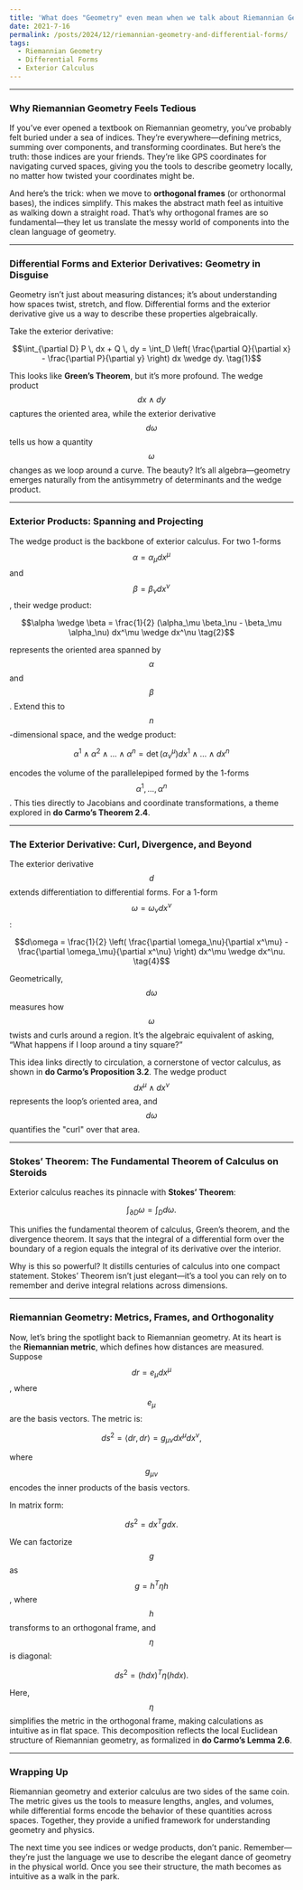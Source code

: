 ```yaml
---
title: 'What does "Geometry" even mean when we talk about Riemannian Geometry: From Orthogonal Frames to Differential Forms'
date: 2021-7-16
permalink: /posts/2024/12/riemannian-geometry-and-differential-forms/
tags:
  - Riemannian Geometry
  - Differential Forms
  - Exterior Calculus
---
```



---

### **Why Riemannian Geometry Feels Tedious**

If you’ve ever opened a textbook on Riemannian geometry, you’ve probably felt buried under a sea of indices. They’re everywhere—defining metrics, summing over components, and transforming coordinates. But here’s the truth: those indices are your friends. They’re like GPS coordinates for navigating curved spaces, giving you the tools to describe geometry locally, no matter how twisted your coordinates might be.

And here’s the trick: when we move to **orthogonal frames** (or orthonormal bases), the indices simplify. This makes the abstract math feel as intuitive as walking down a straight road. That’s why orthogonal frames are so fundamental—they let us translate the messy world of components into the clean language of geometry.

---

### **Differential Forms and Exterior Derivatives: Geometry in Disguise**

Geometry isn’t just about measuring distances; it’s about understanding how spaces twist, stretch, and flow. Differential forms and the exterior derivative give us a way to describe these properties algebraically.

Take the exterior derivative:

$$\int_{\partial D} P \, dx + Q \, dy = \int_D \left( \frac{\partial Q}{\partial x} - \frac{\partial P}{\partial y} \right) dx \wedge dy. \tag{1}$$

This looks like **Green’s Theorem**, but it’s more profound. The wedge product $$dx \wedge dy$$ captures the oriented area, while the exterior derivative $$d\omega$$ tells us how a quantity $$\omega$$ changes as we loop around a curve. The beauty? It’s all algebra—geometry emerges naturally from the antisymmetry of determinants and the wedge product.

---

### **Exterior Products: Spanning and Projecting**

The wedge product is the backbone of exterior calculus. For two 1-forms $$\alpha = \alpha_\mu dx^\mu$$ and $$\beta = \beta_\nu dx^\nu$$, their wedge product:

$$\alpha \wedge \beta = \frac{1}{2} (\alpha_\mu \beta_\nu - \beta_\mu \alpha_\nu) dx^\mu \wedge dx^\nu \tag{2}$$

represents the oriented area spanned by $$\alpha$$ and $$\beta$$. Extend this to $$n$$-dimensional space, and the wedge product:

$$\alpha^1 \wedge \alpha^2 \wedge \dots \wedge \alpha^n = \det(\alpha^\mu_\nu) dx^1 \wedge \dots \wedge dx^n \tag{3}$$

encodes the volume of the parallelepiped formed by the 1-forms $$\alpha^1, \dots, \alpha^n$$. This ties directly to Jacobians and coordinate transformations, a theme explored in **do Carmo’s Theorem 2.4**.

---

### **The Exterior Derivative: Curl, Divergence, and Beyond**

The exterior derivative $$d$$ extends differentiation to differential forms. For a 1-form $$\omega = \omega_\nu dx^\nu$$:

$$d\omega = \frac{1}{2} \left( \frac{\partial \omega_\nu}{\partial x^\mu} - \frac{\partial \omega_\mu}{\partial x^\nu} \right) dx^\mu \wedge dx^\nu. \tag{4}$$

Geometrically, $$d\omega$$ measures how $$\omega$$ twists and curls around a region. It’s the algebraic equivalent of asking, “What happens if I loop around a tiny square?”

This idea links directly to circulation, a cornerstone of vector calculus, as shown in **do Carmo’s Proposition 3.2**. The wedge product $$dx^\mu \wedge dx^\nu$$ represents the loop’s oriented area, and $$d\omega$$ quantifies the "curl" over that area.

---

### **Stokes’ Theorem: The Fundamental Theorem of Calculus on Steroids**

Exterior calculus reaches its pinnacle with **Stokes’ Theorem**:

$$\int_{\partial D} \omega = \int_D d\omega. \tag{5}$$

This unifies the fundamental theorem of calculus, Green’s theorem, and the divergence theorem. It says that the integral of a differential form over the boundary of a region equals the integral of its derivative over the interior.

Why is this so powerful? It distills centuries of calculus into one compact statement. Stokes’ Theorem isn’t just elegant—it’s a tool you can rely on to remember and derive integral relations across dimensions.

---

### **Riemannian Geometry: Metrics, Frames, and Orthogonality**

Now, let’s bring the spotlight back to Riemannian geometry. At its heart is the **Riemannian metric**, which defines how distances are measured. Suppose $$dr = e_\mu dx^\mu$$, where $$e_\mu$$ are the basis vectors. The metric is:

$$ds^2 = \langle dr, dr \rangle = g_{\mu\nu} dx^\mu dx^\nu, \tag{6}$$

where $$g_{\mu\nu}$$ encodes the inner products of the basis vectors.

In matrix form:

$$ds^2 = dx^T g dx. \tag{7}$$

We can factorize $$g$$ as $$g = h^T \eta h$$, where $$h$$ transforms to an orthogonal frame, and $$\eta$$ is diagonal:

$$ds^2 = (h dx)^T \eta (h dx). \tag{8}$$

Here, $$\eta$$ simplifies the metric in the orthogonal frame, making calculations as intuitive as in flat space. This decomposition reflects the local Euclidean structure of Riemannian geometry, as formalized in **do Carmo’s Lemma 2.6**.

---

### **Wrapping Up**

Riemannian geometry and exterior calculus are two sides of the same coin. The metric gives us the tools to measure lengths, angles, and volumes, while differential forms encode the behavior of these quantities across spaces. Together, they provide a unified framework for understanding geometry and physics.

The next time you see indices or wedge products, don’t panic. Remember—they’re just the language we use to describe the elegant dance of geometry in the physical world. Once you see their structure, the math becomes as intuitive as a walk in the park.
